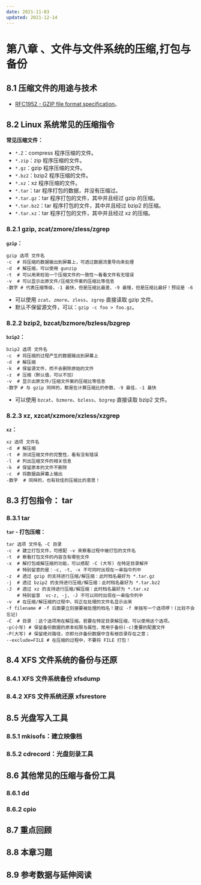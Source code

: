 ```yaml
---
date: 2021-11-03
updated: 2021-12-14
---
```


# 第八章 、文件与文件系统的压缩,打包与备份

## 8.1 压缩文件的用途与技术

- [RFC1952 - GZIP file format specification](https://www.ietf.org/rfc/rfc1952.txt)。

## 8.2 Linux 系统常见的压缩指令

**常见压缩文件：**

- `*.Z`：compress 程序压缩的文件。
- `*.zip`：zip 程序压缩的文件。
- `*.gz`：gzip 程序压缩的文件。
- `*.bz2`：bzip2 程序压缩的文件。
- `*.xz`：xz 程序压缩的文件。
- `*.tar`：tar 程序打包的数据，并没有压缩过。
- `*.tar.gz`：tar 程序打包的文件，其中并且经过 gzip 的压缩。
- `*.tar.bz2`：tar 程序打包的文件，其中并且经过 bzip2 的压缩。
- `*.tar.xz`：tar 程序打包的文件，其中并且经过 xz 的压缩。

### 8.2.1 gzip, zcat/zmore/zless/zgrep

**`gzip`：**

```shell
gzip 选项 文件名
-c  # 将压缩的数据输出到屏幕上，可透过数据流重导向来处理
-d  # 解压缩，可以使用 gunzip
-t  # 可以用来检验一个压缩文件的一致性～看看文件有无错误
-v  # 可以显示出原文件/压缩文件案的压缩比等信息
-数字 # 代表压缩等级，-1 最快，但是压缩比最差、-9 最慢，但是压缩比最好！预设是 -6
```

- 可以使用 `zcat`、`zmore`、`zless`、`zgrep` 直接读取 gzip 文件。
- 默认不保留源文件，可以：`gzip -c foo > foo.gz`。

### 8.2.2 bzip2, bzcat/bzmore/bzless/bzgrep

**`bzip2`：**

```shell
bzip2 选项 文件名
-c  # 将压缩的过程产生的数据输出到屏幕上
-d  # 解压缩
-k  # 保留源文件，而不会删除原始的文件
-z  # 压缩（默认值，可以不加）
-v  # 显示出原文件/压缩文件案的压缩比等信息
-数字 # 与 gzip 同样的，都是在计算压缩比的参数，-9 最佳，-1 最快
```

- 可以使用 `bzcat`、`bzmore`、`bzless`、`bzgrep` 直接读取 bzip2 文件。

### 8.2.3 xz, xzcat/xzmore/xzless/xzgrep

**`xz`：**

```shell
xz 选项 文件名
-d  # 解压缩
-t  # 测试压缩文件的完整性，看有没有错误
-l  # 列出压缩文件的相关信息
-k  # 保留原本的文件不删除
-c  # 将数据由屏幕上输出
-数字  # 同样的，也有较佳的压缩比的意思！
```

## 8.3 打包指令： tar

### 8.3.1 tar

**`tar` - 打包压缩：**

```shell
tar 选项 文件名 -C 目录
-c  # 建立打包文件，可搭配 -v 来察看过程中被打包的文件名
-t  # 察看打包文件的内容含有哪些文件
-x  # 解打包或解压缩的功能，可以搭配 -C (大写) 在特定目录解开
    # 特别留意的是：-c, -t, -x 不可同时出现在一串指令列中
-z  # 透过 gzip 的支持进行压缩/解压缩：此时档名最好为 *.tar.gz
-j  # 透过 bzip2 的支持进行压缩/解压缩：此时档名最好为 *.tar.bz2
-J  # 透过 xz 的支持进行压缩/解压缩：此时档名最好为 *.tar.xz
    # 特别留意  vc-z, -j, -J 不可以同时出现在一串指令列中
-v  # 在压缩/解压缩的过程中，将正在处理的文件名显示出来
-f filename # -f 后面要立刻接要被处理的档名！建议 -f 单独写一个选项啰！(比较不会忘记)
-C  # 目录 ：这个选项用在解压缩，若要在特定目录解压缩，可以使用这个选项。
-p(小写) # 保留备份数据的原本权限与属性，常用于备份(-c)重要的配置文件
-P(大写) # 保留绝对路径，亦即允许备份数据中含有根目录存在之意；
--exclude=FILE # 在压缩的过程中，不要将 FILE 打包！
```

## 8.4 XFS 文件系统的备份与还原

### 8.4.1 XFS 文件系统备份 xfsdump

### 8.4.2 XFS 文件系统还原 xfsrestore

## 8.5 光盘写入工具

### 8.5.1 mkisofs：建立映像档

### 8.5.2 cdrecord：光盘刻录工具

## 8.6 其他常见的压缩与备份工具

### 8.6.1 dd

### 8.6.2 cpio

## 8.7 重点回顾

## 8.8 本章习题

## 8.9 参考数据与延伸阅读

